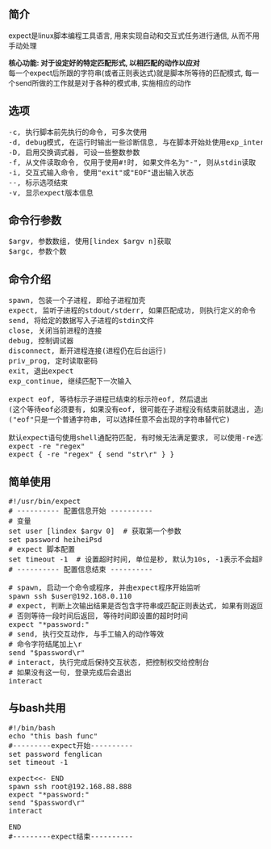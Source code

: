 ## 简介
expect是linux脚本编程工具语言, 用来实现自动和交互式任务进行通信, 从而不用手动处理<br/>

**核心功能: 对于设定好的特定匹配形式, 以相匹配的动作以应对**<br/>
每一个expect后所跟的字符串(或者正则表达式)就是脚本所等待的匹配模式, 每一个send所做的工作就是对于各种的模式串, 实施相应的动作<br/>

## 选项
<pre>
-c, 执行脚本前先执行的命令, 可多次使用
-d, debug模式, 在运行时输出一些诊断信息, 与在脚本开始处使用exp_internal 1 相似
-D, 启用交换调式器, 可设一些整数参数
-f, 从文件读取命令, 仅用于使用#!时, 如果文件名为"-", 则从stdin读取
-i, 交互式输入命令, 使用"exit"或"EOF"退出输入状态
--, 标示选项结束
-v, 显示expect版本信息
</pre>

## 命令行参数
<pre>
$argv, 参数数组, 使用[lindex $argv n]获取
$argc, 参数个数
</pre>

## 命令介绍
<pre>
spawn, 包装一个子进程, 即给子进程加壳
expect, 监听子进程的stdout/stderr, 如果匹配成功, 则执行定义的命令
send, 将给定的数据写入子进程的stdin文件
close, 关闭当前进程的连接
debug, 控制调试器
disconnect, 断开进程连接(进程仍在后台运行)
priv_prog, 定时读取密码
exit, 退出expect
exp_continue, 继续匹配下一次输入

expect eof, 等待标示子进程已结束的标示符eof, 然后退出
(这个等待eof必须要有, 如果没有eof, 很可能在子进程没有结束前就退出, 造成问题)
("eof"只是一个普通字符串, 可以选择任意不会出现的字符串替代它)

默认expect语句使用shell通配符匹配, 有时候无法满足要求, 可以使用-re选项开启正则匹配
expect -re "regex"
expect { -re "regex" { send "str\r" } }
</pre>

## 简单使用
<pre>
#!/usr/bin/expect
# ---------- 配置信息开始 ----------
# 变量
set user [lindex $argv 0]  # 获取第一个参数
set password heiheiPsd
# expect 脚本配置
set timeout -1  # 设置超时时间, 单位是秒, 默认为10s, -1表示不会超时
# ---------- 配置信息结束 ----------

# spawn, 启动一个命令或程序, 并由expect程序开始监听
spawn ssh $user@192.168.0.110
# expect, 判断上次输出结果是否包含字符串或匹配正则表达式, 如果有则返回, 
# 否则等待一段时间后返回, 等待时间即设置的超时时间
expect "*password:"
# send, 执行交互动作, 与手工输入的动作等效
# 命令字符结尾加上\r
send "$password\r"
# interact, 执行完成后保持交互状态, 把控制权交给控制台
# 如果没有这一句, 登录完成后会退出
interact
</pre>

## 与bash共用
<pre>
#!/bin/bash
echo "this bash func"
#---------expect开始----------
set password fenglican 
set timeout -1

expect<<- END
spawn ssh root@192.168.88.888
expect "*password:"
send "$password\r"
interact

END
#---------expect结束----------
</pre>
